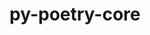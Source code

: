 ---
title: "py-poetry-core"
layout: cache
categories: [package, v0.21.0]
meta: {"versions": ["1.6.1"], "compilers": ["apple-clang@=15.0.0", "cce@=15.0.1", "gcc@=11.1.0", "gcc@=11.3.0", "gcc@=11.4.0", "gcc@=7.3.1", "gcc@=7.5.0", "gcc@=9.4.0", "oneapi@=2023.2.0"], "oss": ["amzn2", "rhel8", "ubuntu18.04", "ubuntu20.04", "ubuntu22.04", "ventura"], "platforms": ["darwin", "linux"], "targets": ["aarch64", "neoverse_n1", "neoverse_v1", "ppc64le", "x86_64_v3", "zen4"], "stacks": ["aws-isc", "aws-isc-aarch64", "data-vis-sdk", "e4s", "e4s-cray-rhel", "e4s-neoverse_v1", "e4s-oneapi", "e4s-power", "ml-darwin-aarch64-mps", "ml-linux-x86_64-cpu", "ml-linux-x86_64-cuda", "ml-linux-x86_64-rocm", "radiuss", "root"], "num_specs": 16, "num_specs_by_stack": {"root": 16, "ml-darwin-aarch64-mps": 1, "aws-isc-aarch64": 2, "aws-isc": 1, "e4s-cray-rhel": 1, "e4s-power": 1, "radiuss": 1, "e4s-neoverse_v1": 1, "data-vis-sdk": 2, "e4s": 2, "e4s-oneapi": 2, "ml-linux-x86_64-rocm": 2, "ml-linux-x86_64-cuda": 2, "ml-linux-x86_64-cpu": 2}}
spec_details: [{"hash": "mr36qcaugmp7ddwvg4uyxx7z6jh2zcse", "compiler": "apple-clang@=15.0.0", "versions": ["1.6.1"], "os": "ventura", "platform": "darwin", "target": "aarch64", "variants": ["build_system=python_pip"], "stacks": ["root", "ml-darwin-aarch64-mps"], "size": "-", "tarball": "https://binaries.spack.io/v0.21.0/build_cache/darwin-ventura-aarch64/apple-clang-15.0.0/py-poetry-core-1.6.1/darwin-ventura-aarch64-apple-clang-15.0.0-py-poetry-core-1.6.1-mr36qcaugmp7ddwvg4uyxx7z6jh2zcse.spack"}, {"hash": "mavbemaij2c5dz72bl3c4vtiibfk3q6g", "compiler": "gcc@=7.3.1", "versions": ["1.6.1"], "os": "amzn2", "platform": "linux", "target": "aarch64", "variants": ["build_system=python_pip"], "stacks": ["root", "aws-isc-aarch64"], "size": "-", "tarball": "https://binaries.spack.io/v0.21.0/build_cache/linux-amzn2-aarch64/gcc-7.3.1/py-poetry-core-1.6.1/linux-amzn2-aarch64-gcc-7.3.1-py-poetry-core-1.6.1-mavbemaij2c5dz72bl3c4vtiibfk3q6g.spack"}, {"hash": "wmcbiawvofaatxaudfq5tjhhtwulvg6v", "compiler": "gcc@=7.3.1", "versions": ["1.6.1"], "os": "amzn2", "platform": "linux", "target": "neoverse_n1", "variants": ["build_system=python_pip"], "stacks": ["root", "aws-isc-aarch64"], "size": "-", "tarball": "https://binaries.spack.io/v0.21.0/build_cache/linux-amzn2-neoverse_n1/gcc-7.3.1/py-poetry-core-1.6.1/linux-amzn2-neoverse_n1-gcc-7.3.1-py-poetry-core-1.6.1-wmcbiawvofaatxaudfq5tjhhtwulvg6v.spack"}, {"hash": "mrfkzggmxmpuwe2u6ugdjpunp3zazvvl", "compiler": "gcc@=7.3.1", "versions": ["1.6.1"], "os": "amzn2", "platform": "linux", "target": "x86_64_v3", "variants": ["build_system=python_pip"], "stacks": ["root", "aws-isc"], "size": "-", "tarball": "https://binaries.spack.io/v0.21.0/build_cache/linux-amzn2-x86_64_v3/gcc-7.3.1/py-poetry-core-1.6.1/linux-amzn2-x86_64_v3-gcc-7.3.1-py-poetry-core-1.6.1-mrfkzggmxmpuwe2u6ugdjpunp3zazvvl.spack"}, {"hash": "xncmvsbou7x7ut3nmkof2kigx6ikpm4o", "compiler": "cce@=15.0.1", "versions": ["1.6.1"], "os": "rhel8", "platform": "linux", "target": "zen4", "variants": ["build_system=python_pip"], "stacks": ["root", "e4s-cray-rhel"], "size": "-", "tarball": "https://binaries.spack.io/v0.21.0/build_cache/linux-rhel8-zen4/cce-15.0.1/py-poetry-core-1.6.1/linux-rhel8-zen4-cce-15.0.1-py-poetry-core-1.6.1-xncmvsbou7x7ut3nmkof2kigx6ikpm4o.spack"}, {"hash": "6snaui5o2jbktcagvwfjsr36hcqqsmzy", "compiler": "gcc@=9.4.0", "versions": ["1.6.1"], "os": "ubuntu20.04", "platform": "linux", "target": "ppc64le", "variants": ["build_system=python_pip"], "stacks": ["e4s-power", "root"], "size": "-", "tarball": "https://binaries.spack.io/v0.21.0/build_cache/linux-ubuntu20.04-ppc64le/gcc-9.4.0/py-poetry-core-1.6.1/linux-ubuntu20.04-ppc64le-gcc-9.4.0-py-poetry-core-1.6.1-6snaui5o2jbktcagvwfjsr36hcqqsmzy.spack"}, {"hash": "zkvw27fbjkbpzfvnsqebzu5e55umscxb", "compiler": "gcc@=7.5.0", "versions": ["1.6.1"], "os": "ubuntu18.04", "platform": "linux", "target": "x86_64_v3", "variants": ["build_system=python_pip"], "stacks": ["root", "radiuss"], "size": "-", "tarball": "https://binaries.spack.io/v0.21.0/build_cache/linux-ubuntu18.04-x86_64_v3/gcc-7.5.0/py-poetry-core-1.6.1/linux-ubuntu18.04-x86_64_v3-gcc-7.5.0-py-poetry-core-1.6.1-zkvw27fbjkbpzfvnsqebzu5e55umscxb.spack"}, {"hash": "wixfdlhbsvo6rqvqao7zip3uga5u6yc6", "compiler": "gcc@=11.4.0", "versions": ["1.6.1"], "os": "ubuntu20.04", "platform": "linux", "target": "neoverse_v1", "variants": ["build_system=python_pip"], "stacks": ["root", "e4s-neoverse_v1"], "size": "-", "tarball": "https://binaries.spack.io/v0.21.0/build_cache/linux-ubuntu20.04-neoverse_v1/gcc-11.4.0/py-poetry-core-1.6.1/linux-ubuntu20.04-neoverse_v1-gcc-11.4.0-py-poetry-core-1.6.1-wixfdlhbsvo6rqvqao7zip3uga5u6yc6.spack"}, {"hash": "ofswldvrmnat3fncpp4lb6bsmgmc765j", "compiler": "gcc@=11.1.0", "versions": ["1.6.1"], "os": "ubuntu20.04", "platform": "linux", "target": "x86_64_v3", "variants": ["build_system=python_pip"], "stacks": ["root", "data-vis-sdk"], "size": "-", "tarball": "https://binaries.spack.io/v0.21.0/build_cache/linux-ubuntu20.04-x86_64_v3/gcc-11.1.0/py-poetry-core-1.6.1/linux-ubuntu20.04-x86_64_v3-gcc-11.1.0-py-poetry-core-1.6.1-ofswldvrmnat3fncpp4lb6bsmgmc765j.spack"}, {"hash": "vkoia4af2w25cjzfrmjoyiuq43dsarxb", "compiler": "gcc@=11.1.0", "versions": ["1.6.1"], "os": "ubuntu20.04", "platform": "linux", "target": "x86_64_v3", "variants": ["build_system=python_pip"], "stacks": ["root", "data-vis-sdk"], "size": "-", "tarball": "https://binaries.spack.io/v0.21.0/build_cache/linux-ubuntu20.04-x86_64_v3/gcc-11.1.0/py-poetry-core-1.6.1/linux-ubuntu20.04-x86_64_v3-gcc-11.1.0-py-poetry-core-1.6.1-vkoia4af2w25cjzfrmjoyiuq43dsarxb.spack"}, {"hash": "qzjndqo3u7wfmu3rilnzfsxecllau5sv", "compiler": "gcc@=11.4.0", "versions": ["1.6.1"], "os": "ubuntu20.04", "platform": "linux", "target": "x86_64_v3", "variants": ["build_system=python_pip"], "stacks": ["root", "e4s"], "size": "-", "tarball": "https://binaries.spack.io/v0.21.0/build_cache/linux-ubuntu20.04-x86_64_v3/gcc-11.4.0/py-poetry-core-1.6.1/linux-ubuntu20.04-x86_64_v3-gcc-11.4.0-py-poetry-core-1.6.1-qzjndqo3u7wfmu3rilnzfsxecllau5sv.spack"}, {"hash": "7qxm6nkkynlorxtl5ziroquq7elje2cw", "compiler": "gcc@=11.4.0", "versions": ["1.6.1"], "os": "ubuntu20.04", "platform": "linux", "target": "x86_64_v3", "variants": ["build_system=python_pip"], "stacks": ["root", "e4s"], "size": "-", "tarball": "https://binaries.spack.io/v0.21.0/build_cache/linux-ubuntu20.04-x86_64_v3/gcc-11.4.0/py-poetry-core-1.6.1/linux-ubuntu20.04-x86_64_v3-gcc-11.4.0-py-poetry-core-1.6.1-7qxm6nkkynlorxtl5ziroquq7elje2cw.spack"}, {"hash": "al3dokrltzynuu2bsqr7uuqg7dpwkxg6", "compiler": "oneapi@=2023.2.0", "versions": ["1.6.1"], "os": "ubuntu20.04", "platform": "linux", "target": "x86_64_v3", "variants": ["build_system=python_pip"], "stacks": ["root", "e4s-oneapi"], "size": "-", "tarball": "https://binaries.spack.io/v0.21.0/build_cache/linux-ubuntu20.04-x86_64_v3/oneapi-2023.2.0/py-poetry-core-1.6.1/linux-ubuntu20.04-x86_64_v3-oneapi-2023.2.0-py-poetry-core-1.6.1-al3dokrltzynuu2bsqr7uuqg7dpwkxg6.spack"}, {"hash": "54nsdu4wxr72exxzt5ynnwxgvhm3avuc", "compiler": "oneapi@=2023.2.0", "versions": ["1.6.1"], "os": "ubuntu20.04", "platform": "linux", "target": "x86_64_v3", "variants": ["build_system=python_pip"], "stacks": ["root", "e4s-oneapi"], "size": "-", "tarball": "https://binaries.spack.io/v0.21.0/build_cache/linux-ubuntu20.04-x86_64_v3/oneapi-2023.2.0/py-poetry-core-1.6.1/linux-ubuntu20.04-x86_64_v3-oneapi-2023.2.0-py-poetry-core-1.6.1-54nsdu4wxr72exxzt5ynnwxgvhm3avuc.spack"}, {"hash": "eeoqj3u76p4ad2jgvmr3yhy4t2y46q44", "compiler": "gcc@=11.3.0", "versions": ["1.6.1"], "os": "ubuntu22.04", "platform": "linux", "target": "x86_64_v3", "variants": ["build_system=python_pip"], "stacks": ["ml-linux-x86_64-rocm", "root", "ml-linux-x86_64-cuda", "ml-linux-x86_64-cpu"], "size": "-", "tarball": "https://binaries.spack.io/v0.21.0/build_cache/linux-ubuntu22.04-x86_64_v3/gcc-11.3.0/py-poetry-core-1.6.1/linux-ubuntu22.04-x86_64_v3-gcc-11.3.0-py-poetry-core-1.6.1-eeoqj3u76p4ad2jgvmr3yhy4t2y46q44.spack"}, {"hash": "uf6d4zcvavax6xl5l5zcshcitk3l7x75", "compiler": "gcc@=11.3.0", "versions": ["1.6.1"], "os": "ubuntu22.04", "platform": "linux", "target": "x86_64_v3", "variants": ["build_system=python_pip"], "stacks": ["ml-linux-x86_64-rocm", "root", "ml-linux-x86_64-cuda", "ml-linux-x86_64-cpu"], "size": "-", "tarball": "https://binaries.spack.io/v0.21.0/build_cache/linux-ubuntu22.04-x86_64_v3/gcc-11.3.0/py-poetry-core-1.6.1/linux-ubuntu22.04-x86_64_v3-gcc-11.3.0-py-poetry-core-1.6.1-uf6d4zcvavax6xl5l5zcshcitk3l7x75.spack"}]
---